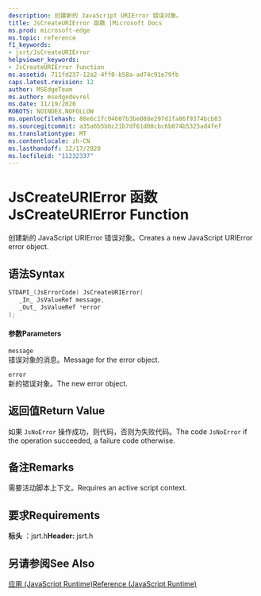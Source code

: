 ```yaml
---
description: 创建新的 JavaScript URIError 错误对象。
title: JsCreateURIError 函数 |Microsoft Docs
ms.prod: microsoft-edge
ms.topic: reference
f1_keywords:
- jsrt/JsCreateURIError
helpviewer_keywords:
- JsCreateURIError function
ms.assetid: 711fd237-12a2-4ff0-b58a-ad74c91e79fb
caps.latest.revision: 12
author: MSEdgeTeam
ms.author: msedgedevrel
ms.date: 11/19/2020
ROBOTS: NOINDEX,NOFOLLOW
ms.openlocfilehash: 88e6c1fc04607b3be088e297d1fa86f9374bcb03
ms.sourcegitcommit: a35a6b5bbc21b7df61d08cbc6b074b5325ad4fef
ms.translationtype: MT
ms.contentlocale: zh-CN
ms.lasthandoff: 12/17/2020
ms.locfileid: "11232337"
---
```

# <span data-ttu-id="06c08-103">JsCreateURIError 函数</span><span class="sxs-lookup"><span data-stu-id="06c08-103">JsCreateURIError Function</span></span>

<span data-ttu-id="06c08-104">创建新的 JavaScript URIError 错误对象。</span><span class="sxs-lookup"><span data-stu-id="06c08-104">Creates a new JavaScript URIError error object.</span></span>  
  
## <span data-ttu-id="06c08-105">语法</span><span class="sxs-lookup"><span data-stu-id="06c08-105">Syntax</span></span>  
  
```cpp  
STDAPI_(JsErrorCode) JsCreateURIError(  
   _In_ JsValueRef message,  
   _Out_ JsValueRef *error  
);  
```  
  
#### <span data-ttu-id="06c08-106">参数</span><span class="sxs-lookup"><span data-stu-id="06c08-106">Parameters</span></span>  
 `message`  
 <span data-ttu-id="06c08-107">错误对象的消息。</span><span class="sxs-lookup"><span data-stu-id="06c08-107">Message for the error object.</span></span>  
  
 `error`  
 <span data-ttu-id="06c08-108">新的错误对象。</span><span class="sxs-lookup"><span data-stu-id="06c08-108">The new error object.</span></span>  
  
## <span data-ttu-id="06c08-109">返回值</span><span class="sxs-lookup"><span data-stu-id="06c08-109">Return Value</span></span>  
 <span data-ttu-id="06c08-110">如果 `JsNoError` 操作成功，则代码，否则为失败代码。</span><span class="sxs-lookup"><span data-stu-id="06c08-110">The code `JsNoError` if the operation succeeded, a failure code otherwise.</span></span>  
  
## <span data-ttu-id="06c08-111">备注</span><span class="sxs-lookup"><span data-stu-id="06c08-111">Remarks</span></span>  
 <span data-ttu-id="06c08-112">需要活动脚本上下文。</span><span class="sxs-lookup"><span data-stu-id="06c08-112">Requires an active script context.</span></span>  
  
## <span data-ttu-id="06c08-113">要求</span><span class="sxs-lookup"><span data-stu-id="06c08-113">Requirements</span></span>  
 <span data-ttu-id="06c08-114">**标头** ：jsrt.h</span><span class="sxs-lookup"><span data-stu-id="06c08-114">**Header:** jsrt.h</span></span>  
  
## <span data-ttu-id="06c08-115">另请参阅</span><span class="sxs-lookup"><span data-stu-id="06c08-115">See Also</span></span>  
 [<span data-ttu-id="06c08-116">应用 (JavaScript Runtime)</span><span class="sxs-lookup"><span data-stu-id="06c08-116">Reference (JavaScript Runtime)</span></span>](../chakra-hosting/reference-javascript-runtime.md)
